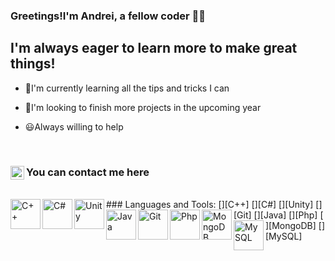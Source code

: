### Greetings!I'm Andrei, a fellow coder 👨‍💻

## I'm always eager to learn more to make great things!
* 🌟I'm currently learning all the tips and tricks I can

* 🦉I'm looking to finish more projects in the upcoming year

* 😃Always willing to help
<br />

### You can contact me here [<img align="left" alt="andrei-mutescu | LinkedIn" width="22px" src="https://cdn.jsdelivr.net/npm/simple-icons@v3/icons/linkedin.svg" />][linkedin]

[linkedin]: https://www.linkedin.com/in/andrei-mutescu-1516b7217/

<br />
### Languages and Tools:
[<img align="left" alt="C++" width="48px" src="https://user-images.githubusercontent.com/63661281/131055514-6a634bad-888d-44e9-9f04-40e85b0e79c8.png" />][C++]
[<img align="left" alt="C#" width="48px" src="https://user-images.githubusercontent.com/63661281/131055610-e80a5d8d-ec7a-4bb9-aaab-941eaa3a9459.png" />][C#]
[<img align="left" alt="Unity" width="48px" src="https://user-images.githubusercontent.com/63661281/131055270-c755cdac-08ab-4121-8604-b1bef825b281.png" />][Unity]
[<img align="left" alt="Java" width="48px" src="https://user-images.githubusercontent.com/63661281/131055659-232f9479-0454-4aba-a2c5-2904ced2d58a.png" />][Git]
[<img align="left" alt="Git" width="48px" src="https://user-images.githubusercontent.com/63661281/131055318-c86d52fc-ab47-4e56-8a62-3c29cac9c3a2.png" />][Java]
[<img align="left" alt="Php" width="48px" src="https://user-images.githubusercontent.com/63661281/131055364-8c1a47d4-5f0b-4828-852d-8f02aed789cf.png" />][Php]
[<img align="left" alt="MongoDB" width="48px" src="https://user-images.githubusercontent.com/63661281/131055414-a27e29a8-8cc3-4c01-a27b-fc7aacf82242.png" />][MongoDB]
[<img align="left" alt="MySQL" width="48px" src="https://user-images.githubusercontent.com/63661281/131055680-06bb589d-818c-43b6-9c20-7c15f5bec390.png" />][MySQL]


[Java]: https://en.wikipedia.org/wiki/Java_(programming_language)

[C++]: https://en.wikipedia.org/wiki/C%2B%2B

[Unity]: https://en.wikipedia.org/wiki/Unity_(game_engine)

[C#]: https://en.wikipedia.org/wiki/C_Sharp_(programming_language)

[Git]: https://en.wikipedia.org/wiki/GitHub

[Php]: https://en.wikipedia.org/wiki/PHP

[MongoDB]: https://en.wikipedia.org/wiki/MongoDB

[MySQL]: https://en.wikipedia.org/wiki/MySQL
